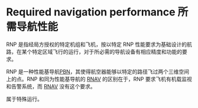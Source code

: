 # Required navigation performance 所需导航性能

RNP 是指经局方授权的特定机组和飞机，按以特定 RNP 性能要求为基础设计的航路，在某个特定区域飞行的运行，对于所必需的导航设备有相应精度和功能的要求。

RNP 是一种性能基导航[PBN](Aviation:Abbreviation:PBN)，其使得航空器能够以特定的路径飞过两个三维空间上的点。RNP 和同为性能基导航的 [RNAV](Aviation:Abbreviation:RNAV) 的区别在于，RNP 要求飞机有机载监视和告警系统，而 [RNAV](Aviation:Abbreviation:RNAV) 没有这个要求。

属于特殊运行。
